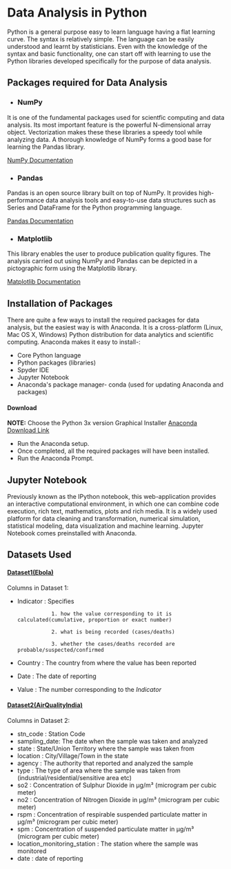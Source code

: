 # Data Analysis in Python
Python is a general purpose easy to learn language having a flat learning curve. The syntax is relatively simple. The language can be easily understood and learnt by statisticians. Even with the knowledge of the syntax and basic functionality, one can start off with learning to use the Python libraries developed specifically for the purpose of data analysis.

## Packages required for Data Analysis
* ### NumPy
It is one of the fundamental packages used for scientfic computing and data analysis. Its most important feature is the powerful N-dimensional array object. Vectorization makes these these libraries a speedy tool while analyzing data. A thorough knowledge of NumPy forms a good base for learning the Pandas library.

[NumPy Documentation](http://www.numpy.org/)

* ### Pandas
Pandas is an open source library built on top of NumPy. It provides high-performance data analysis tools and easy-to-use data structures such as Series and DataFrame for the Python programming language.

[Pandas Documentation](http://pandas.pydata.org/pandas-docs/stable/10min.html)

* ### Matplotlib
This library enables the user to produce publication quality figures. The analysis carried out using NumPy and Pandas can be depicted in a pictographic form using the Matplotlib library.

[Matplotlib Documentation](https://matplotlib.org/)

## Installation of Packages
There are quite a few ways to install the required packages for data analysis, but the easiest way is with Anaconda. It is a cross-platform (Linux, Mac OS X, Windows) Python distribution for data analytics and scientific computing. Anaconda makes it easy to install-:

* Core Python language
* Python packages (libraries)
* Spyder IDE
* Jupyter Notebook
* Anaconda's package manager- conda (used for updating Anaconda and packages)

#### Download
**NOTE:** Choose the Python 3x version Graphical Installer
[Anaconda Download Link](https://www.anaconda.com/download/)

* Run the Anaconda setup.
* Once completed, all the required packages will have been installed.
* Run the Anaconda Prompt.
## Jupyter Notebook
Previously known as the IPython notebook, this web-application provides an interactive computational environment, in which one can combine code execution, rich text, mathematics, plots and rich media. It is a widely used platform for data cleaning and transformation, numerical simulation, statistical modeling, data visualization and machine learning. Jupyter Notebook comes preinstalled with Anaconda.

## Datasets Used
#### [Dataset1(Ebola)](https://data.humdata.org/dataset/ebola-cases-2014/resource/c59b5722-ca4b-41ca-a446-472d6d824d01)
Columns in Dataset 1: 
* Indicator  : Specifies 

                 1. how the value corresponding to it is calculated(cumulative, proportion or exact number)
                 
                 2. what is being recorded (cases/deaths)
                 
                 3. whether the cases/deaths recorded are probable/suspected/confirmed                 
* Country    : The country from where the value has been reported
* Date       : The date of reporting
* Value      : The number corresponding to the *Indicator*

#### [Dataset2(AirQualityIndia)](https://www.kaggle.com/shrutibhargava94/india-air-quality-data/data)
Columns in Dataset 2:
* stn_code : Station Code
* sampling_date: The date when the sample was taken and analyzed
* state : State/Union Territory where the sample was taken from
* location : City/Village/Town in the state
* agency : The authority that reported and analyzed the sample
* type : The type of area where the sample was taken from (industrial/residential/sensitive area etc)
* so2 : Concentration of Sulphur Dioxide in µg/m³ (microgram per cubic meter)
* no2 : Concentration of Nitrogen Dioxide in µg/m³ (microgram per cubic meter)
* rspm : Concentration of respirable suspended particulate matter in µg/m³ (microgram per cubic meter)
* spm : Concentration of suspended particulate matter in µg/m³ (microgram per cubic meter)
* location_monitoring_station : The station where the sample was monitored
* date : date of reporting

